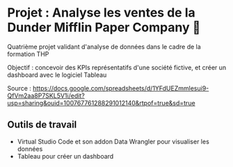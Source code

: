 # Projet : Analyse les ventes de la Dunder Mifflin Paper Company 🧷

Quatrième projet validant d'analyse de données dans le cadre de la formation THP  

Objectif : concevoir des KPIs représentatifs d'une société fictive, et créer un dashboard avec le logiciel Tableau

Source : https://docs.google.com/spreadsheets/d/1YFdUEZmmlesui9-QfVm2aa8P7SKL5V1i/edit?usp=sharing&ouid=100767761288291012140&rtpof=true&sd=true

## Outils de travail

- Virtual Studio Code et son addon Data Wrangler pour visualiser les données
- Tableau pour créer un dashboard
